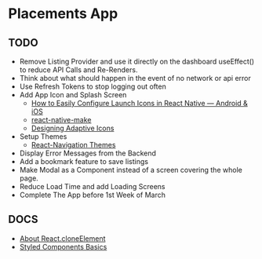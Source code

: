 # Placements App

## TODO

- Remove Listing Provider and use it directly on the dashboard useEffect() to reduce API Calls and Re-Renders.
- Think about what should happen in the event of no network or api error
- Use Refresh Tokens to stop logging out often
- Add App Icon and Splash Screen
  - [How to Easily Configure Launch Icons in React Native — Android & iOS](https://medium.com/react-native-training/how-to-easily-configure-launch-icons-in-react-native-android-ios-2e1f351496ed)
  - [react-native-make](https://github.com/bamlab/react-native-make)
  - [Designing Adaptive Icons](https://medium.com/google-design/designing-adaptive-icons-515af294c783)
- Setup Themes
  - [React-Navigation Themes](https://reactnavigation.org/docs/themes/)
- Display Error Messages from the Backend
- Add a bookmark feature to save listings
- Make Modal as a Component instead of a screen covering the whole page.
- Reduce Load Time and add Loading Screens
- Complete The App before 1st Week of March

## DOCS

- [About React.cloneElement](https://medium.com/trabe/advanced-composition-in-react-cloneelement-hocs-and-renderprops-a20971aec50e)
- [Styled Components Basics](https://styled-components.com/docs/basics)
